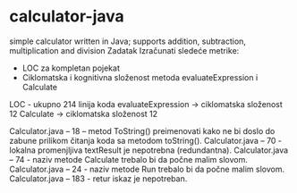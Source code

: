 # calculator-java
simple calculator written in Java; supports addition, subtraction, multiplication and division
Zadatak 
Izračunati sledeće metrike:
* LOC za kompletan pojekat
* Ciklomatska i kognitivna složenost metoda evaluateExpression i Calculate

LOC - ukupno 214 linija koda
evaluateExpression -> ciklomatska složenost 12
Calculate -> ciklomatska složenost 12

Calculator.java – 18 – metod ToString() preimenovati kako ne bi doslo do zabune prilikom čitanja koda sa metodom toString().
Calculator.java – 70 - lokalna promenjljiva textResult je nepotrebna (redundantna).
Calculator.java – 74 - naziv metode Calculate trebalo bi da počne malim slovom.
Calculator.java – 24 - naziv metode Run trebalo bi da počne malim slovom.
Calculator.java – 183 - retur iskaz je nepotreban.
